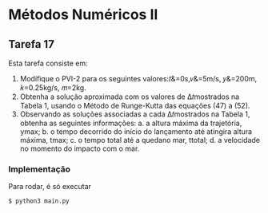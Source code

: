 # Métodos Numéricos II

## Tarefa 17

Esta tarefa consiste em:

1. Modifique o PVI-2 para os seguintes valores:𝑡&=0s,𝑣&=5m/s, 𝑦&=200m, 𝑘=0.25kg/s, 𝑚=2kg.
2. Obtenha a solução aproximada com os valores de Δ𝑡mostrados na Tabela 1, usando o Método de Runge-Kutta das equações (47) a (52).
3. Observando as soluções associadas a cada Δ𝑡mostrados na Tabela 1, obtenha as seguintes informações:
   a. a altura máxima da trajetória, ymax;
   b. o tempo decorrido do início do lançamento até atingira altura máxima, tmax;
   c. o tempo total até a quedano mar, ttotal;
   d. a velocidade no momento do impacto com o mar.

### Implementação

Para rodar, é só executar

```
$ python3 main.py
```
